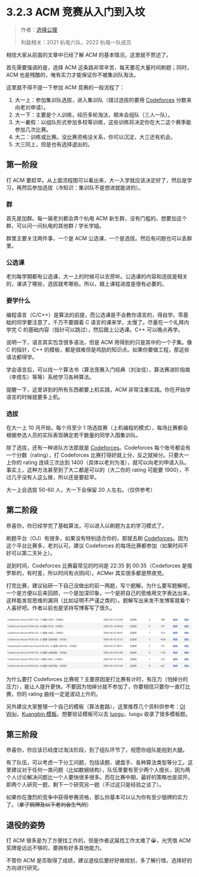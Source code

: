 # 3.2.3 ACM 竞赛从入门到入坟

> 作者：[选择公理](https://github.com/axiomofchoice-hjt)
>
> 利益相关：2021 杭电六队，2022 杭电一队成员

相信大家从前面的文章中已经了解 ACM 的基本情况，这里就不赘述了。

首先需要强调的是，选择 ACM 这条路非常辛苦，每天要花大量时间刷题；同时，ACM 也是残酷的，唯有实力才能保证你不被集训队淘汰。

这里就不得不提一下参加 ACM 竞赛的一般流程了：

1. 大一上：参加集训队选拔，进入集训队（错过选拔的要用 [Codeforces](https://codeforces.com/) 分数来向老刘申请）。
2. 大一下：主要是个人训练，经历多轮淘汰，期末会组队（三人一队）。
3. 大一暑假：以组队形式参加多校等训练，这些训练将决定你在大二这个赛季能参加几次比赛。
4. 大二：训练或比赛。没比赛资格没关系，你可以沉淀，大三还有机会。
5. 大三同上，但是也有选择退出的。

## 第一阶段

打 ACM 要趁早。从上面流程图可以看出来，大一入学就应该决定好了，然后是学习，再然后参加选拔（冷知识：集训队不是想进就能进的）。

### 群

首先是加群。每一届老刘都会弄个杭电 ACM 新生群，没有门槛的。想要加这个群，可以问一问杭电的其他群 / 学长学姐。

群里主要关注两件事，一个是 ACM 公选课，一个是选拔。然后有问题也可以丢群里。

### 公选课

老刘每学期都有公选课，大一上的时候可以去旁听。公选课的内容和选拔是相关的，课讲了哪些，选拔就考哪些。所以，跟上课程进度是很有必要的。

### 要学什么

编程语言（C/C++）是算法的前提，而公选课是不会教你语言的，得自学。零基础的同学要注意了，千万不要跟着 C 语言的课来学，太慢了。尽量在一个礼拜内学完 C 的基础内容（指针可以跳过），然后跟上公选课。C++ 可以晚点再学。

说明一下，语言其实包含很多语法，但是 ACM 用得到的只是其中的一个子集。像 C 的指针，C++ 的模板，都是很难但是鸡肋的知识点。如果你要做工程，那这些语法都得学。

学会语言后，可以找一个算法书（算法竞赛入门经典（刘汝佳），算法赛进阶指南（李煜东）等等）系统学习各种算法。

提醒一下，这里讲到的所有东西都要上机实践，ACM 非常注重实践。你在开始学语言的时候就要多上机。

### 选拔

在大一上 10 月开始，每个月至少 1 场选拔赛（上机编程的模式），每场比赛都会根据参选人员的实际表现确定若干数量的同学入围集训队。

除了选拔，还有一种进队方法那就是 [Codeforces](https://codeforces.com/)。Codeforces 每个账号都会有一个分数（rating），打 Codeforces 比赛打得好就上分，反之就掉分。只要大一上你的 rating 连续三次达到 1400（具体以老刘为准），就可以向老刘申请入队。事实上，这种方法甚至到了大二都是可以的（大二你的 rating 可能要 1900），不过几乎没有人这么做，所以还是要趁早。

大一上会选拔 50-60 人，大一下会保留 20 人左右。（仅供参考）

## 第二阶段

恭喜你，你已经学完了基础算法，可以进入以刷题为主的学习模式了。

刷题平台（OJ）有很多，如果没有特别适合你的，那就去刷 [Codeforces](https://codeforces.com/)。因为这个平台比赛多，老刘认可。建议 Codeforces 的每场比赛都参加（如果时间不好可以第二天补上）。

说到时间，Codeforces 比赛最常见的时间是 22:35 到 00:35（Codeforces 是俄罗斯的，有时差，所以时间有点阴间）。ACMer 其实很多都是熬夜党。

打完比赛，建议钻研一下自己没做出的前一两题，写个题解。为什么要写题解呢，一个是方便以后来回顾，一个是加深印象，一个是把自己的思维用文字表达出来，这样能发现思维的漏洞（比如证明不严谨之类的）。题解写出来发不发博客就看个人喜好吧。作者以前也是坚持写博客写了很久。

![](static/Axiomofchoice_1.png)

为什么要打 Codeforces 比赛呢？主要原因是打比赛有计时，有压力（怕掉分的压力），能让人提升更快。不要因为怕掉分就不参加了，你要相信只要你一直打比赛，你的 rating 曲线一定是波动上升的。

另外建议大家整理一个自己的模板（算法套路），这里推荐几个资料供参考：[OI Wiki](https://oi-wiki.org)，[Kuangbin 模板](https://kuangbin.github.io/2018/08/01/ACM-template/)。想要验证模板可以去 [luogu](https://www.luogu.com.cn/)，luogu 收录了很多模板题。

## 第三阶段

恭喜你，你应该已经度过淘汰阶段，到了组队环节了，祝愿你组队能抱到大腿。

有了队伍，可以考虑一下分工问题，包括读题、键盘手、各种算法类型等分工。这里建议对于任何一类问题（比如数据结构），队伍里要有至少两个人擅长，因为两个人讨论解决问题比一个人要快很多很多。而在比赛中期，最好的策略也是双开，即两个人研究一题，剩下一个研究另一题（不过这只是经验之谈了）。

如果你在激烈的竞争中获得参赛资格，那么你基本可以认为你有至少银牌的实力了。（~~拿了铜牌及以下老刘会生气的~~）

## 退役的姿势

打 ACM 很多是为了方便找工作的，但是作者这届找工作太难了😭，光凭借 ACM 奖牌是远远不够的，要拥有好多其他能力。

不管你 ACM 是否取得了成绩，建议退役后要好好做规划，多了解行情，选择好的方向进行研究。
